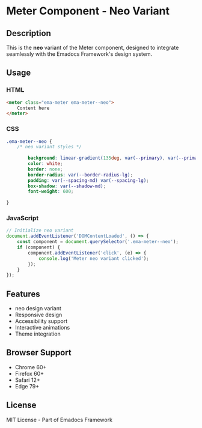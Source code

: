 # Meter Component - Neo Variant

## Description
This is the **neo** variant of the Meter component, designed to integrate seamlessly with the Emadocs Framework's design system.

## Usage

### HTML
```html
<meter class="ema-meter ema-meter--neo">
    Content here
</meter>
```

### CSS
```css
.ema-meter--neo {
    /* neo variant styles */
    
        background: linear-gradient(135deg, var(--primary), var(--primary-dark));
        color: white;
        border: none;
        border-radius: var(--border-radius-lg);
        padding: var(--spacing-md) var(--spacing-lg);
        box-shadow: var(--shadow-md);
        font-weight: 600;
    
}
```

### JavaScript
```javascript
// Initialize neo variant
document.addEventListener('DOMContentLoaded', () => {
    const component = document.querySelector('.ema-meter--neo');
    if (component) {
        component.addEventListener('click', (e) => {
            console.log('Meter neo variant clicked');
        });
    }
});
```

## Features
- neo design variant
- Responsive design
- Accessibility support
- Interactive animations
- Theme integration

## Browser Support
- Chrome 60+
- Firefox 60+
- Safari 12+
- Edge 79+

## License
MIT License - Part of Emadocs Framework
